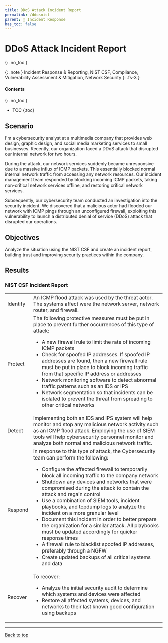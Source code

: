 ```yaml
---
title: DDoS Attack Incident Report
permalink: /ddosnist
parent: 🚨 Incident Response
has_toc: false
---
```

# DDoS Attack Incident Report
{: .no_toc }

{: .note }
Incident Response & Reporting, NIST CSF, Compliance, Vulnerability Assessment & Mitigation, Network Security
{: .fs-3 }

#### Contents
{: .no_toc }
- TOC
{:toc}

## Scenario
I'm a cybersecurity analyst at a multimedia company that provides web design, graphic design, and social media marketing services to small businesses. Recently, our organization faced a DDoS attack that disrupted our internal network for two hours.

During the attack, our network services suddenly became unresponsive due to a massive influx of ICMP packets. This essentially blocked normal internal network traffic from accessing any network resources. Our incident management team responded by blocking incoming ICMP packets, taking non-critical network services offline, and restoring critical network services.

Subsequently, our cybersecurity team conducted an investigation into the security incident. We discovered that a malicious actor had flooded our network with ICMP pings through an unconfigured firewall, exploiting this vulnerability to launch a distributed denial of service (DDoS) attack that disrupted our operations.

## Objectives
Analyze the situation using the NIST CSF and create an incident report, building trust and improving security practices within the company. 

## Results
### NIST CSF Incident Report

<table>
    <tr>
        <td>Identify</td>
        <td>An ICMP flood attack was used by the threat actor. The systems affect were the network server,  network router, and firewall.</td>
    </tr>
    <tr>
        <td>Protect</td>
        <td>The following protective measures must be put in place to prevent further occurrences of this type of attack:
            <ul>
                <li>A new firewall rule to limit the rate of incoming ICMP packets</li>
                <li>Check for spoofed IP addresses. If spoofed IP addresses are found, then a new firewall rule must be put in place to block incoming traffic from that specific IP address or addresses</li>
                <li>Network monitoring software to detect abnormal traffic patterns such as an IDS or IPS</li>
                <li>Network segmentation so that incidents can be isolated to prevent the threat from spreading to other critical networks</li>
            </ul></td>
    </tr>
    <tr>
        <td>Detect</td>
        <td>Implementing both an IDS and IPS system will help monitor and stop any malicious network activity such as an ICMP flood attack. Employing the use of SIEM tools will help cybersecurity personnel monitor and analyze both normal and malicious network traffic.</td>
    </tr>
    <tr>
        <td>Respond</td>
        <td>In response to this type of attack, the Cybersecurity team can perform the following:
            <ul>
                <li>Configure the affected firewall to temporarily block all incoming traffic to the company network</li>
                <li>Shutdown any devices and networks that were compromised during the attack to contain the attack and regain control</li>
                <li>Use a combination of SIEM tools, incident playbooks, and tcpdump logs to analyze the incident on a more granular level</li>
                <li>Document this incident in order to better prepare the organization for a similar attack. All playbooks must be updated accordingly for quicker response times</li>
                <li>A firewall rule to blacklist spoofed IP addresses, preferably through a NGFW</li>
                <li>Create updated backups of all critical systems and data</li>
            </ul></td>
    </tr>
    <tr>
        <td>Recover</td>
        <td>To recover:
            <ul>
                <li>Analyze the initial security audit to determine which systems and devices were affected</li>
                <li>Restore all affected systems, devices, and networks to their last known good configuration using backups</li>
            </ul></td>
    </tr>
</table>

---

<a href="#top" id="back-to-top">Back to top</a>
